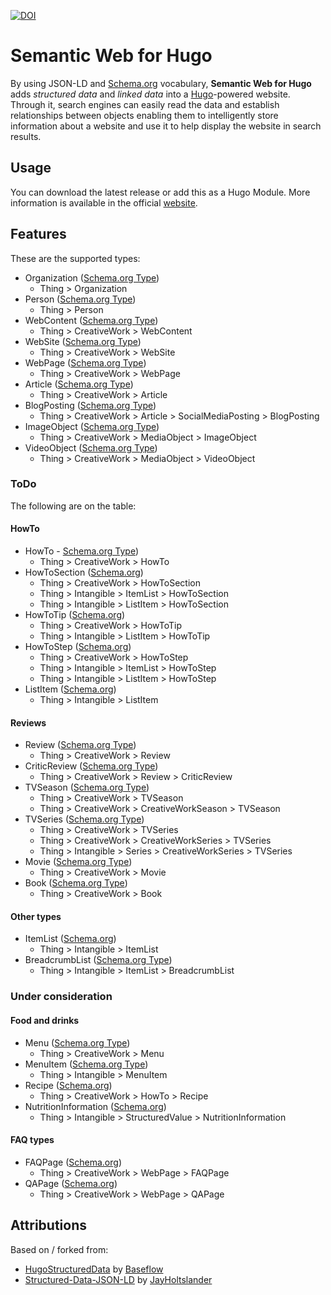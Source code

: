 [![DOI](https://zenodo.org/badge/DOI/10.5281/zenodo.5771170.svg)](https://doi.org/10.5281/zenodo.5771170)

# Semantic Web for Hugo
By using JSON-LD and [Schema.org](https://schema.org) vocabulary, **Semantic Web for Hugo** adds *structured data* and *linked data* into a [Hugo](https://gohugo.io)-powered website. Through it, search engines can easily read the data and establish relationships between objects enabling them to intelligently store information about a website and use it to help display the website in search results.

## Usage
You can download the latest release or add this as a Hugo Module. More information is available in the official [website](https://semweb.youronly.one).

## Features
These are the supported types:
* Organization ([Schema.org Type](https://schema.org/Organization))
	* Thing > Organization
* Person ([Schema.org Type](https://schema.org/Person))
	* Thing > Person
* WebContent ([Schema.org Type](https://schema.org/WebContent))
	* Thing > CreativeWork > WebContent
* WebSite ([Schema.org Type](https://schema.org/WebSite))
	* Thing > CreativeWork > WebSite
* WebPage ([Schema.org Type](https://schema.org/WebPage))
	* Thing > CreativeWork > WebPage
* Article ([Schema.org Type](https://schema.org/Article))
	* Thing > CreativeWork > Article
* BlogPosting ([Schema.org Type](https://schema.org/BlogPosting))
	* Thing > CreativeWork > Article > SocialMediaPosting > BlogPosting
* ImageObject ([Schema.org Type](https://schema.org/ImageObject))
	* Thing > CreativeWork > MediaObject > ImageObject
* VideoObject ([Schema.org Type](https://schema.org/VideoObject))
	* Thing > CreativeWork > MediaObject > VideoObject

### ToDo
The following are on the table:

#### HowTo
* HowTo - [Schema.org Type](https://schema.org/HowTo))
	* Thing > CreativeWork > HowTo
* HowToSection ([Schema.org](https://schema.org/HowToSection))
	* Thing > CreativeWork > HowToSection
	* Thing > Intangible > ItemList > HowToSection
	* Thing > Intangible > ListItem > HowToSection
* HowToTip ([Schema.org](https://schema.org/HowToTip))
	* Thing > CreativeWork > HowToTip
	* Thing > Intangible > ListItem > HowToTip
* HowToStep ([Schema.org](https://schema.org/HowToStep))
	* Thing > CreativeWork > HowToStep
	* Thing > Intangible > ItemList > HowToStep
	* Thing > Intangible > ListItem > HowToStep
* ListItem ([Schema.org](https://schema.org/ListItem))
	* Thing > Intangible > ListItem

#### Reviews
* Review ([Schema.org Type](https://schema.org/Review))
	* Thing > CreativeWork > Review
* CriticReview ([Schema.org Type](https://schema.org/CriticReview))
	* Thing > CreativeWork > Review > CriticReview
* TVSeason ([Schema.org Type](https://schema.org/TVSeason))
	* Thing > CreativeWork > TVSeason
	* Thing > CreativeWork > CreativeWorkSeason > TVSeason
* TVSeries ([Schema.org Type](https://schema.org/TVSeries))
	* Thing > CreativeWork > TVSeries
	* Thing > CreativeWork > CreativeWorkSeries > TVSeries
	* Thing > Intangible > Series > CreativeWorkSeries > TVSeries
* Movie ([Schema.org Type](https://schema.org/Movie))
	* Thing > CreativeWork > Movie
* Book ([Schema.org Type](https://schema.org/Book))
	* Thing > CreativeWork > Book

#### Other types
* ItemList ([Schema.org](https://schema.org/ItemList))
	* Thing > Intangible > ItemList
* BreadcrumbList ([Schema.org Type](https://schema.org/BreadcrumbList))
	* Thing > Intangible > ItemList > BreadcrumbList

### Under consideration
#### Food and drinks
* Menu ([Schema.org Type](https://schema.org/Menu))
	* Thing > CreativeWork > Menu
* MenuItem ([Schema.org Type](https://schema.org/MenuItem))
	* Thing > Intangible > MenuItem
* Recipe ([Schema.org](https://schema.org/Recipe))
	* Thing > CreativeWork > HowTo > Recipe
* NutritionInformation  ([Schema.org](https://schema.org/NutritionInformation))
	* Thing > Intangible > StructuredValue > NutritionInformation

#### FAQ types
* FAQPage ([Schema.org](https://schema.org/FAQPage))
	* Thing > CreativeWork > WebPage > FAQPage
* QAPage ([Schema.org](https://schema.org/QAPage))
	* Thing > CreativeWork > WebPage > QAPage

## Attributions
Based on / forked from:
* [HugoStructuredData](https://github.com/Baseflow/HugoStructuredData) by [Baseflow](https://github.com/Baseflow)
* [Structured-Data-JSON-LD](https://github.com/JayHoltslander/Structured-Data-JSON-LD) by [JayHoltslander](https://github.com/JayHoltslander)
